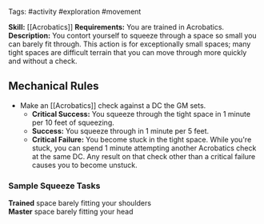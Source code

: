 Tags: #activity #exploration #movement 

**Skill:** [[Acrobatics]]
**Requirements:**  You are trained in Acrobatics.
**Description:** You contort yourself to squeeze through a space so small you can barely fit through. This action is for exceptionally small spaces; many tight spaces are difficult terrain that you can move through more quickly and without a check. 


## Mechanical Rules

- Make an [[Acrobatics]] check against a DC the GM sets.
	- **Critical Success:** You squeeze through the tight space in 1 minute per 10 feet of squeezing. 
	- **Success:** You squeeze through in 1 minute per 5 feet.  
	- **Critical Failure:** You become stuck in the tight space. While you're stuck, you can spend 1 minute attempting another Acrobatics check at the same DC. Any result on that check other than a critical failure causes you to become unstuck.

### Sample Squeeze Tasks

**Trained** space barely fitting your shoulders  
**Master** space barely fitting your head